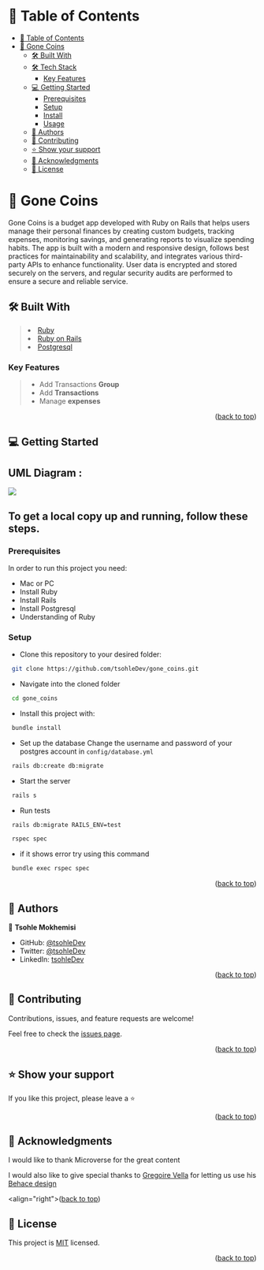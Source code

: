 <a name="readme-top"></a>

<!-- TABLE OF CONTENTS -->

# 📗 Table of Contents

- [📗 Table of Contents](#-table-of-contents)
- [📖 Gone Coins ](#-practice-test-driven-developmenttdd-)
  - [🛠 Built With ](#-built-with-)
  - [🛠 Tech Stack ](#-tech-stack-)
    - [Key Features ](#key-features-)
  - [💻 Getting Started ](#-getting-started-)
    - [Prerequisites](#prerequisites)
    - [Setup](#setup)
    - [Install](#install)
    - [Usage](#usage)
  - [👥 Authors](#-authors)
  - [🤝 Contributing ](#-contributing-)
  - [⭐️ Show your support ](#️-show-your-support-)
  - [🙏 Acknowledgments ](#-acknowledgments-)
  - [📝 License ](#-license-)

<!-- PROJECT DESCRIPTION -->

# 📖 Gone Coins <a name="about-project"></a>

Gone Coins is a budget app developed with Ruby on Rails that helps users manage their personal finances by creating custom budgets, tracking expenses, monitoring savings, and generating reports to visualize spending habits. The app is built with a modern and responsive design, follows best practices for maintainability and scalability, and integrates various third-party APIs to enhance functionality. User data is encrypted and stored securely on the servers, and regular security audits are performed to ensure a secure and reliable service.

## 🛠 Built With <a name="built-with"></a>

> <li><a href="https://www.ruby-lang.org/en/">Ruby</a></li>
> <li><a href="https://rubyonrails.org/">Ruby on Rails</a></li>
> <li><a href="https://www.postgresql.org/">Postgresql</a></li>

### Key Features <a name="key-features"></a>

> - Add Transactions **Group**
> - Add **Transactions**
> - Manage **expenses**

<p align="right">(<a href="#readme-top">back to top</a>)</p>

<!-- GETTING STARTED -->

## 💻 Getting Started <a name="getting-started"></a>

## UML Diagram :

<img src = 'https://github.com/microverseinc/curriculumrails/blob/main/capstone/images/erd_diagram.png?raw=true'>

## To get a local copy up and running, follow these steps.

### Prerequisites

In order to run this project you need:

- Mac or PC
- Install Ruby
- Install Rails
- Install Postgresql
- Understanding of Ruby

### Setup

- Clone this repository to your desired folder:

```sh
 git clone https://github.com/tsohleDev/gone_coins.git
```

- Navigate into the cloned folder

```sh
 cd gone_coins

```

- Install this project with:

```sh
 bundle install
```

- Set up the database
  Change the username and password of your postgres account in `config/database.yml`

```sh
 rails db:create db:migrate
```

- Start the server

```sh
 rails s
```

- Run tests

```sh
 rails db:migrate RAILS_ENV=test
```

```sh
 rspec spec
```

- if it shows error try using this command

```sh
 bundle exec rspec spec
```

<p align="right">(<a href="#readme-top">back to top</a>)</p>

<!-- AUTHORS -->

## 👥 Authors<a name="authors"></a>

👤 **Tsohle Mokhemisi**

- GitHub: [@tsohleDev](https://github.com/tsohleDev)
- Twitter: [@tsohleDev](https://twitter.com/tsohleDev)
- LinkedIn: [tsohleDev](https://www.linkedin.com/in/tsohleDev/)

<p align="right">(<a href="#readme-top">back to top</a>)</p>

<!-- CONTRIBUTING -->

## 🤝 Contributing <a name="contributing"></a>

Contributions, issues, and feature requests are welcome!

Feel free to check the [issues page](https://github.com/gauravgangwarweb/recipe_app/issues).

<p align="right">(<a href="#readme-top">back to top</a>)</p>

<!-- SUPPORT -->

## ⭐️ Show your support <a name="support"></a>

If you like this project, please leave a ⭐️

<p align="right">(<a href="#readme-top">back to top</a>)</p>

<!-- ACKNOWLEDGEMENTS -->

## 🙏 Acknowledgments <a name="acknowledgements"></a>

I would like to thank Microverse for the great content

I would also like to give special thanks to [Gregoire Vella](https://www.behance.net/gregoirevella) for letting us use his [Behace design](https://www.behance.net/gallery/19759151/Snapscan-iOs-design-and-branding?tracking_source=)

<align="right">(<a href="#readme-top">back to top</a>)</p>

<!-- LICENSE -->

## 📝 License <a name="license"></a>

This project is [MIT](./LICENSE) licensed.

<p align="right">(<a href="#readme-top">back to top</a>)</p>